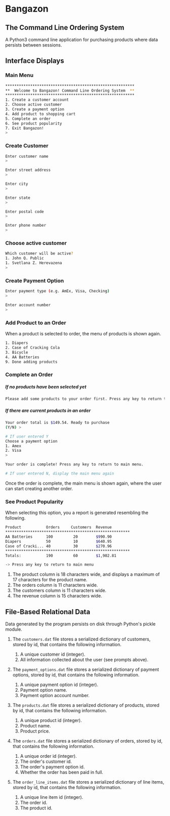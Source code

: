 # Bangazon

## The Command Line Ordering System

A Python3 command line application for purchasing products where data persists between sessions.

## Interface Displays

### Main Menu

```bash
*********************************************************
**  Welcome to Bangazon! Command Line Ordering System  **
*********************************************************
1. Create a customer account
2. Choose active customer
3. Create a payment option
4. Add product to shopping cart
5. Complete an order
6. See product popularity
7. Exit Bangazon!
>
```

### Create Customer

```bash
Enter customer name
>

Enter street address
>

Enter city
>

Enter state
>

Enter postal code
>

Enter phone number
>
```

### Choose active customer

```bash
Which customer will be active?
1. John Q. Public
1. Svetlana Z. Herevazena
>
```


### Create Payment Option

```bash
Enter payment type (e.g. AmEx, Visa, Checking)
>

Enter account number
>
```

### Add Product to an Order

When a product is selected to order, the menu of products is shown again.

```bash
1. Diapers
2. Case of Cracking Cola
3. Bicycle
4. AA Batteries
9. Done adding products
```

### Complete an Order

##### If no products have been selected yet

```bash
Please add some products to your order first. Press any key to return to main menu.
```

##### If there are current products in an order

```bash
Your order total is $149.54. Ready to purchase
(Y/N) >

# If user entered Y
Choose a payment option
1. Amex
2. Visa
>

Your order is complete! Press any key to return to main menu.

# If user entered N, display the main menu again
```

Once the order is complete, the main menu is shown again, where the user can start creating another order.

### See Product Popularity

When selecting this option, you a report is generated resembling the following.

```bash
Product           Orders     Customers  Revenue
*******************************************************
AA Batteries      100         20        $990.90
Diapers           50          10        $640.95
Case of Cracki... 40          30        $270.96
*******************************************************
Totals:           190         60        $1,902.81

-> Press any key to return to main menu
```

1. The product column is 18 characters wide, and displays a maximum of 17 characters for the product name.
1. The orders column is 11 characters wide.
1. The customers column is 11 characters wide.
1. The revenue column is 15 characters wide.


## File-Based Relational Data

Data generated by the program persists on disk through Python's pickle module.

1. The `customers.dat` file stores a serialized dictionary of customers, stored by id, that contains the following information.
    1. A unique customer id (integer).
    1. All information collected about the user (see prompts above).

1. The `payment_options.dat` file stores a serialized dictionary of payment options, stored by id, that contains the following information.
    1. A unique payment option id (integer).
    1. Payment option name.
    1. Payment option account number.

1. The `products.dat` file stores a serialized dictionary of products, stored by id, that contains the following information.
    1. A unique product id (integer).
    1. Product name.
    1. Product price.

1. The `orders.dat` file stores a serialized dictionary of orders, stored by id, that contains the following information.
    1. A unique order id (integer).
    1. The order's customer id.
    1. The order's payment option id.
    1. Whether the order has been paid in full.

1. The `order_line_items.dat` file stores a serialized dictionary of line items, stored by id, that contains the following information.
    1. A unique line item id (integer).
    1. The order id.
    1. The product id.
